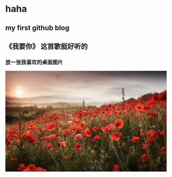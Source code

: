 # haha
## my first github blog
## 《我要你》 这首歌挺好听的


### 放一张我喜欢的桌面图片

![red_flowers.jpg](myFavPic/red_flowers.jpg)
